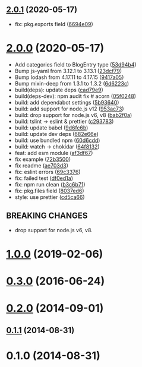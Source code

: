 ## [2.0.1](https://github.com/bouzuya/node-hatena-blog-api/compare/v2.0.0...v2.0.1) (2020-05-17)

* fix: pkg.exports field ([6694e09](https://github.com/bouzuya/node-hatena-blog-api/commit/6694e09))



# [2.0.0](https://github.com/bouzuya/node-hatena-blog-api/compare/v1.0.0...v2.0.0) (2020-05-17)

* Add categories field to BlogEntry type ([53d94b4](https://github.com/bouzuya/node-hatena-blog-api/commit/53d94b4))
* Bump js-yaml from 3.12.1 to 3.13.1 ([23dcf79](https://github.com/bouzuya/node-hatena-blog-api/commit/23dcf79))
* Bump lodash from 4.17.11 to 4.17.15 ([9417a05](https://github.com/bouzuya/node-hatena-blog-api/commit/9417a05))
* Bump mixin-deep from 1.3.1 to 1.3.2 ([6d6223c](https://github.com/bouzuya/node-hatena-blog-api/commit/6d6223c))
* build(deps): update deps ([cad79e9](https://github.com/bouzuya/node-hatena-blog-api/commit/cad79e9))
* build(deps-dev): npm audit fix # acorn ([05f0248](https://github.com/bouzuya/node-hatena-blog-api/commit/05f0248))
* build: add dependabot settings ([5b93640](https://github.com/bouzuya/node-hatena-blog-api/commit/5b93640))
* build: add support for node.js v12 ([953ac73](https://github.com/bouzuya/node-hatena-blog-api/commit/953ac73))
* build: drop support for node.js v6, v8 ([bab2f0a](https://github.com/bouzuya/node-hatena-blog-api/commit/bab2f0a))
* build: tslint -> eslint & prettier ([c293783](https://github.com/bouzuya/node-hatena-blog-api/commit/c293783))
* build: update babel ([9d6fc6b](https://github.com/bouzuya/node-hatena-blog-api/commit/9d6fc6b))
* build: update dev deps ([682e66e](https://github.com/bouzuya/node-hatena-blog-api/commit/682e66e))
* build: use bundled npm ([60d6cdd](https://github.com/bouzuya/node-hatena-blog-api/commit/60d6cdd))
* build: watch -> chokidar ([64f8132](https://github.com/bouzuya/node-hatena-blog-api/commit/64f8132))
* feat: add esm module ([af3df67](https://github.com/bouzuya/node-hatena-blog-api/commit/af3df67))
* fix example ([72b3500](https://github.com/bouzuya/node-hatena-blog-api/commit/72b3500))
* fix readme ([ae703d3](https://github.com/bouzuya/node-hatena-blog-api/commit/ae703d3))
* fix: eslint errors ([69c3376](https://github.com/bouzuya/node-hatena-blog-api/commit/69c3376))
* fix: failed test ([df0ed1a](https://github.com/bouzuya/node-hatena-blog-api/commit/df0ed1a))
* fix: npm run clean ([b3c6b71](https://github.com/bouzuya/node-hatena-blog-api/commit/b3c6b71))
* fix: pkg.files field ([8037ed6](https://github.com/bouzuya/node-hatena-blog-api/commit/8037ed6))
* style: use prettier ([cd5ca66](https://github.com/bouzuya/node-hatena-blog-api/commit/cd5ca66))

## BREAKING CHANGES

* drop support for node.js v6, v8.



# [1.0.0](https://github.com/bouzuya/node-hatena-blog-api/compare/0.3.0...v1.0.0) (2019-02-06)



# [0.3.0](https://github.com/bouzuya/node-hatena-blog-api/compare/0.2.0...0.3.0) (2016-06-24)



# [0.2.0](https://github.com/bouzuya/node-hatena-blog-api/compare/0.1.1...0.2.0) (2014-09-01)



## [0.1.1](https://github.com/bouzuya/node-hatena-blog-api/compare/0.1.0...0.1.1) (2014-08-31)



# 0.1.0 (2014-08-31)

